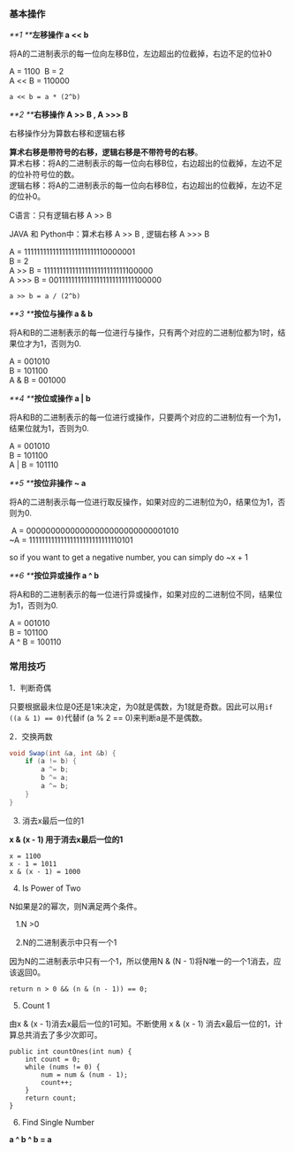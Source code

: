 ### 基本操作

_**1 **_**左移操作 a &lt;&lt; b**

将A的二进制表示的每一位向左移B位，左边超出的位截掉，右边不足的位补0

A = 1100  B = 2  
A &lt;&lt; B = 110000

`a << b = a * (2^b)`

_**2 **_**右移操作 A &gt;&gt; B , A &gt;&gt;&gt; B**

右移操作分为算数右移和逻辑右移

**算术右移是带符号的右移，逻辑右移是不带符号的右移**。  
算术右移：将A的二进制表示的每一位向右移B位，右边超出的位截掉，左边不足的位补符号位的数。  
逻辑右移：将A的二进制表示的每一位向右移B位，右边超出的位截掉，左边不足的位补0。

C语言：只有逻辑右移 A &gt;&gt; B

JAVA 和 Python中：算术右移 A &gt;&gt; B , 逻辑右移 A &gt;&gt;&gt; B

A = 11111111111111111111111110000001  
B = 2  
A &gt;&gt; B = 11111111111111111111111111100000  
A &gt;&gt;&gt; B = 00111111111111111111111111100000

`a >> b = a / (2^b)`

_**3 **_**按位与操作 a & b**

将A和B的二进制表示的每一位进行与操作，只有两个对应的二进制位都为1时，结果位才为1，否则为0.

A = 001010  
B = 101100  
A & B = 001000

_**4 **_**按位或操作 a \| b**

将A和B的二进制表示的每一位进行或操作，只要两个对应的二进制位有一个为1，结果位就为1，否则为0.

A = 001010  
B = 101100  
A \| B = 101110

_**5 **_**按位非操作 ~ a**

将A的二进制表示每一位进行取反操作，如果对应的二进制位为0，结果位为1，否则为0.

 A = 00000000000000000000000000001010  
~A = 11111111111111111111111111110101

so if you want to get a negative number, you can simply do ~x + 1

_**6 **_**按位异或操作 a ^ b**

将A和B的二进制表示的每一位进行异或操作，如果对应的二进制位不同，结果位为1，否则为0.

A = 001010  
B = 101100  
A ^ B = 100110

### 常用技巧

1．判断奇偶

只要根据最未位是0还是1来决定，为0就是偶数，为1就是奇数。因此可以用`if ((a & 1) == 0)`代替if \(a % 2 == 0\)来判断a是不是偶数。

2．交换两数

```java
void Swap(int &a, int &b) {
    if (a != b) {
        a ^= b;
        b ^= a;
        a ^= b;
    }
}
```

3. 消去x最后一位的1

**x & \(x - 1\) 用于消去x最后一位的1**

```
x = 1100
x - 1 = 1011
x & (x - 1) = 1000
```

4. Is Power of Two

N如果是2的幂次，则N满足两个条件。

   1.N &gt;0 

   2.N的二进制表示中只有一个1

因为N的二进制表示中只有一个1，所以使用N & \(N - 1\)将N唯一的一个1消去，应该返回0。

```
return n > 0 && (n & (n - 1)) == 0;
```

5. Count 1

由x & \(x - 1\)消去x最后一位的1可知。不断使用 x & \(x - 1\) 消去x最后一位的1，计算总共消去了多少次即可。

```
public int countOnes(int num) {
    int count = 0;
    while (nums != 0) {
        num = num & (num - 1);
        count++;
    }
    return count;
}
```

6. Find Single Number

**a ^ b ^ b = a**

